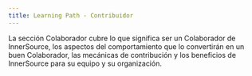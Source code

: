 ```yaml
---
title: Learning Path - Contribuidor
---
```

La sección Colaborador cubre lo que significa ser un Colaborador de InnerSource, los aspectos del comportamiento que lo convertirán en un buen Colaborador, las mecánicas de contribución y los beneficios de InnerSource para su equipo y su organización.
